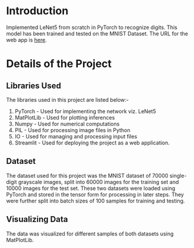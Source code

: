 # Introduction
Implemented LeNet5 from scratch in PyTorch to recognize digits. This model has been trained and tested on the MNIST Dataset. The URL for the web app is [here](https://lenet-digit-recognition-advaitkisar.streamlit.app/).

# Details of the Project
## Libraries Used
The libraries used in this project are listed below:-
1) PyTorch - Used for implementing the network viz. LeNet5
2) MatPlotLib - Used for plotting inferences
3) Numpy - Used for numerical computations
4) PIL - Used for processing image files in Python
5) IO - Used for managing and processing input files
6) Streamlit - Used for deploying the project as a web application.

## Dataset
The dataset used for this project was the MNIST dataset of 70000 single-digit grayscale images, split into 60000 images for the training set and 10000 images for the test set. These two datasets were loaded using PyTorch and stored in the tensor form for processing in later steps. They were further split into batch sizes of 100 samples for training and testing.

## Visualizing Data
The data was visualized for different samples of both datasets using MatPlotLib.
